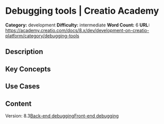 # Debugging tools | Creatio Academy

**Category:** development **Difficulty:** intermediate **Word Count:** 6
**URL:**
https://academy.creatio.com/docs/8.x/dev/development-on-creatio-platform/category/debugging-tools

## Description

## Key Concepts

## Use Cases

## Content

Version:
8.3[Back-end debugging](/docs/8.x/dev/development-on-creatio-platform/category/back-end-debugging)[Front-end debugging](/docs/8.x/dev/development-on-creatio-platform/category/front-end-debugging)
